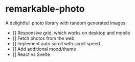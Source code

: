 # remarkable-photo
A delightfull photo library with random generated images

- [] Responsive grid, which works on desktop and mobile
- [] Fetch photos from the web 
- [] Implement auto scroll with scroll speed  
- [] Add additional mood/theme 
- [] React vs  Svelte 
 
